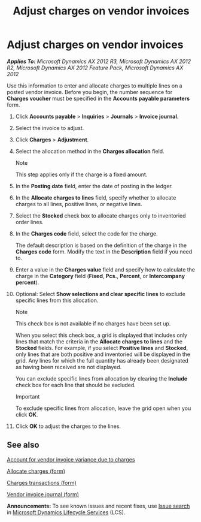 ﻿---
title: Adjust charges on vendor invoices
TOCTitle: Adjust charges on vendor invoices
ms:assetid: de71b8a4-2bc2-4b30-899b-3ed0f7df8272
ms:mtpsurl: https://technet.microsoft.com/en-us/library/Aa551276(v=AX.60)
ms:contentKeyID: 36655950
ms.date: 04/18/2014
mtps_version: v=AX.60
---

# Adjust charges on vendor invoices 


_**Applies To:** Microsoft Dynamics AX 2012 R3, Microsoft Dynamics AX 2012 R2, Microsoft Dynamics AX 2012 Feature Pack, Microsoft Dynamics AX 2012_

Use this information to enter and allocate charges to multiple lines on a posted vendor invoice. Before you begin, the number sequence for **Charges voucher** must be specified in the **Accounts payable parameters** form.

1.  Click **Accounts payable** \> **Inquiries** \> **Journals** \> **Invoice journal**.

2.  Select the invoice to adjust.

3.  Click **Charges** \> **Adjustment**.

4.  Select the allocation method in the **Charges allocation** field.
    

    > [!NOTE]
    > <P>This step applies only if the charge is a fixed amount.</P>



5.  In the **Posting date** field, enter the date of posting in the ledger.

6.  In the **Allocate charges to lines** field, specify whether to allocate charges to all lines, positive lines, or negative lines.

7.  Select the **Stocked** check box to allocate charges only to inventoried order lines.

8.  In the **Charges code** field, select the code for the charge.
    
    The default description is based on the definition of the charge in the **Charges code** form. Modify the text in the **Description** field if you need to.

9.  Enter a value in the **Charges value** field and specify how to calculate the charge in the **Category** field (**Fixed**, **Pcs.**, **Percent**, or **Intercompany percent**).

10. Optional: Select **Show selections and clear specific lines** to exclude specific lines from this allocation.
    

    > [!NOTE]
    > <P>This check box is not available if no charges have been set up.</P>

    
    When you select this check box, a grid is displayed that includes only lines that match the criteria in the **Allocate charges to lines** and the **Stocked** fields. For example, if you select **Positive lines** and **Stocked**, only lines that are both positive and inventoried will be displayed in the grid. Any lines for which the full quantity has already been designated as having been received are not displayed.
    
    You can exclude specific lines from allocation by clearing the **Include** check box for each line that should be excluded.
    

    > [!IMPORTANT]
    > <P>To exclude specific lines from allocation, leave the grid open when you click <STRONG>OK</STRONG>.</P>



11. Click **OK** to adjust the charges to the lines.

## See also

[Account for vendor invoice variance due to charges](account-for-vendor-invoice-variance-due-to-charges.md)

[Allocate charges (form)](https://technet.microsoft.com/en-us/library/hh697725\(v=ax.60\))

[Charges transactions (form)](https://technet.microsoft.com/en-us/library/aa633876\(v=ax.60\))

[Vendor invoice journal (form)](https://technet.microsoft.com/en-us/library/aa587621\(v=ax.60\))

  
**Announcements:** To see known issues and recent fixes, use [Issue search](http://go.microsoft.com/fwlink/?linkid=389258) in [Microsoft Dynamics Lifecycle Services](http://go.microsoft.com/fwlink/?linkid=306505) (LCS).

